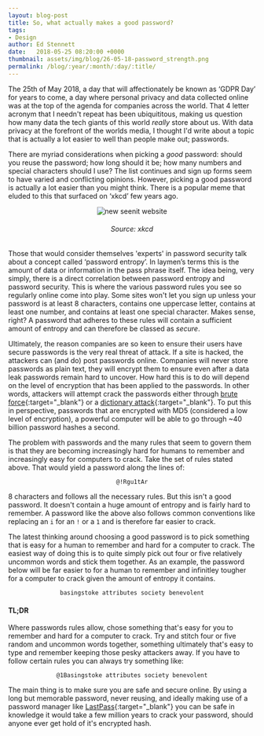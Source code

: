 ```yaml
---
layout: blog-post
title: So, what actually makes a good password?
tags:
- Design
author: Ed Stennett
date:   2018-05-25 08:20:00 +0000
thumbnail: assets/img/blog/26-05-18-password_strength.png
permalink: /blog/:year/:month/:day/:title/
---
```


The 25th of May 2018, a day that will affectionately be known as ‘GDPR Day’ for years to come, a day where personal privacy and data collected online was at the top of the agenda for companies across the world. That 4 letter acronym that I needn't repeat has been ubiquititous, making us question how many data the tech giants of this world _really_ store about us. With data privacy at the forefront of the worlds media, I thought I'd write about a topic that is actually a lot easier to well than people make out; passwords.

There are myriad considerations when picking a _good_ password: should you reuse the password; how long should it be; how many numbers and special characters should I use? The list continues and sign up forms seem to have varied and conflicting opinions. However, picking a good password is actually a lot easier than you might think. There is a popular meme that eluded to this that surfaced on ‘xkcd’ few years ago.

<div class="container">
<div class="row">
<div class="col-12"> 
<div align="center">
	<img src="{{ site.baseurl }}/assets/img/blog/26-05-18-password_strength.png" alt="new seenit website">
    <h6>Source: xkcd</h6>
</div>
</div>
</div>
</div>

Those that would consider themselves 'experts' in password security talk about a concept called ‘password entropy’. In laymen’s terms this is the amount of data or information in the pass phrase itself. The idea being, very simply, there is a direct correlation between password entropy and password security. This is where the various password rules you see so regularly online come into play. Some sites won't let you sign up unless your password is at least 8 characters, contains one uppercase letter, contains at least one number, and contains at least one special character. Makes sense, right? A password that adheres to these rules will contain a sufficient amount of entropy and can therefore be classed as _secure_. 

Ultimately, the reason companies are so keen to ensure their users have secure passwords is the very real threat of attack. If a site is hacked, the attackers can (and do) post passwords online. Companies will never store passwords as plain text, they will encrypt them to ensure even after a data leak passwords remain hard to uncover. How hard this is to do will depend on the level of encryption that has been applied to the passwords. In other words, attackers will attempt crack the passwords either through [brute force](https://en.wikipedia.org/wiki/Brute-force_attack){:target="_blank"} or a [dictionary attack](https://searchsecurity.techtarget.com/definition/dictionary-attack){:target="_blank"}. To put this in perspective, passwords that are encrypted with MD5 (considered a low level of encryption), a powerful computer will be able to go through ~40 billion password hashes a second.

The problem with passwords and the many rules that seem to govern them is that they are becoming increasingly hard for humans to remember and increasingly easy for computers to crack. Take the set of rules stated above. That would yield a password along the lines of:

<div class="container">
    <div class="row">
        <div class="col-12"> 
            <div align="center">
	           <code>@!Rgu1tAr</code>
            </div>
        </div>
    </div>
</div>

8 characters and follows all the necessary rules. But this isn't a good password. It doesn't contain a huge amount of entropy and is fairly hard to remember. A password like the above also follows common conventions like replacing an `i` for an `!` or a `1` and is therefore far easier to crack.

The latest thinking around choosing a good password is to pick something that is easy for a human to remember and hard for a computer to crack. The easiest way of doing this is to quite simply pick out four or five relatively uncommon words and stick them together. As an example, the password below will be far easier to for a human to remember and infinitley tougher for a computer to crack given the amount of entropy it contains.

<div class="container">
    <div class="row">
        <div class="col-12"> 
            <div align="center">
	           <code>basingstoke attributes society benevolent</code>
            </div>
        </div>
    </div>
</div>

#### TL;DR

Where passwords rules allow, chose something that's easy for you to remember and hard for a computer to crack. Try and stitch four or five random and uncommon words together, something ultimately that's easy to type and remember keeping those pesky attackers away. If you have to follow certain rules you can always try something like: 

<div class="container">
    <div class="row">
        <div class="col-12"> 
            <div align="center">
	           <code>@1Basingstoke attributes society benevolent</code>
            </div>
        </div>
    </div>
</div>

The main thing is to make sure you are safe and secure online. By using a long but memorable password, never reusing, and ideally making use of a password manager like [LastPass](https://lastpass.com){:target="_blank"} you can be safe in knowledge it would take a few million years to crack your password, should anyone ever get hold of it's encrypted hash.